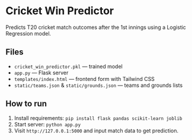 
# Cricket Win Predictor

Predicts T20 cricket match outcomes after the 1st innings using a Logistic Regression model.

## Files

* `cricket_win_predictor.pkl` — trained model
* `app.py` — Flask server
* `templates/index.html` — frontend form with Tailwind CSS
* `static/teams.json` & `static/grounds.json` — teams and grounds lists

## How to run

1. Install requirements: `pip install flask pandas scikit-learn joblib`
2. Start server: `python app.py`
3. Visit `http://127.0.0.1:5000` and input match data to get prediction.


